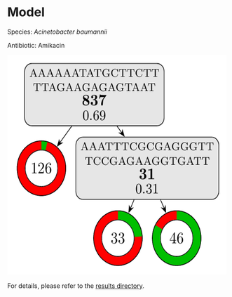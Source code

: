 
# Model

Species: *Acinetobacter baumannii*

Antibiotic: Amikacin

<img src="./model.png" width=500 height=500 />

For details, please refer to the [results directory](../../../../../results/cart_b/acinetobacter%20baumannii/amikacin/repeat_8/).

